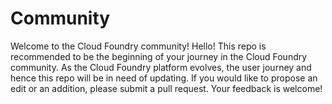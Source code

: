 # Community
Welcome to the Cloud Foundry community!
Hello!  This repo is recommended to be the beginning of your journey in the Cloud Foundry community.  As the Cloud Foundry platform evolves, the user journey and hence this repo will be in need of updating.  If you would like to propose an edit or an addition, please submit a pull request.  Your feedback is welcome!
